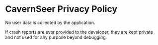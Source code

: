 #  CavernSeer Privacy Policy

No user data is collected by the application.

If crash reports are ever provided to the developer, they are kept private and not used for any purpose beyond debugging.
